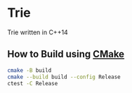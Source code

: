 # Trie

Trie written in C++14

## How to Build using [CMake](https://cmake.org/)

```bash
cmake -B build
cmake --build build --config Release
ctest -C Release
```
